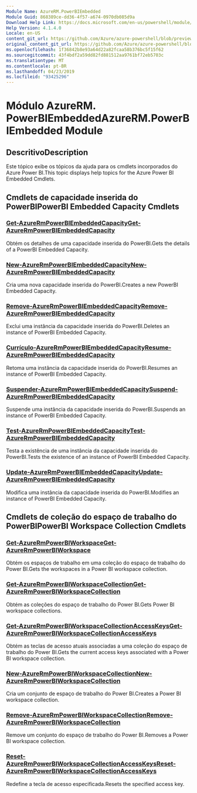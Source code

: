 ```yaml
---
Module Name: AzureRM.PowerBIEmbedded
Module Guid: 868389ce-dd36-4f57-a674-0970db085d9a
Download Help Link: https://docs.microsoft.com/en-us/powershell/module/azurerm.powerbiembedded
Help Version: 4.1.4.0
Locale: en-US
content_git_url: https://github.com/Azure/azure-powershell/blob/preview/src/ResourceManager/PowerBIEmbedded/Commands.Management.PowerBIEmbedded/help/AzureRM.PowerBIEmbedded.md
original_content_git_url: https://github.com/Azure/azure-powershell/blob/preview/src/ResourceManager/PowerBIEmbedded/Commands.Management.PowerBIEmbedded/help/AzureRM.PowerBIEmbedded.md
ms.openlocfilehash: 1f36842b8e93a64d22a82fcaa58b376bc5f15f62
ms.sourcegitcommit: 43f4bdf2a59dd82fd881512aa9761bf72eb5703c
ms.translationtype: MT
ms.contentlocale: pt-BR
ms.lasthandoff: 04/23/2019
ms.locfileid: "93425296"
---
```

# <span data-ttu-id="97ba0-101">Módulo AzureRM. PowerBIEmbedded</span><span class="sxs-lookup"><span data-stu-id="97ba0-101">AzureRM.PowerBIEmbedded Module</span></span>
## <span data-ttu-id="97ba0-102">Descritivo</span><span class="sxs-lookup"><span data-stu-id="97ba0-102">Description</span></span>
<span data-ttu-id="97ba0-103">Este tópico exibe os tópicos da ajuda para os cmdlets incorporados do Azure Power BI.</span><span class="sxs-lookup"><span data-stu-id="97ba0-103">This topic displays help topics for the Azure Power BI Embedded Cmdlets.</span></span>

## <span data-ttu-id="97ba0-104">Cmdlets de capacidade inserida do PowerBI</span><span class="sxs-lookup"><span data-stu-id="97ba0-104">PowerBI Embedded Capacity Cmdlets</span></span>
### [<span data-ttu-id="97ba0-105">Get-AzureRmPowerBIEmbeddedCapacity</span><span class="sxs-lookup"><span data-stu-id="97ba0-105">Get-AzureRmPowerBIEmbeddedCapacity</span></span>](Get-AzureRmPowerBIEmbeddedCapacity.md)
<span data-ttu-id="97ba0-106">Obtém os detalhes de uma capacidade inserida do PowerBI.</span><span class="sxs-lookup"><span data-stu-id="97ba0-106">Gets the details of a PowerBI Embedded Capacity.</span></span>

### [<span data-ttu-id="97ba0-107">New-AzureRmPowerBIEmbeddedCapacity</span><span class="sxs-lookup"><span data-stu-id="97ba0-107">New-AzureRmPowerBIEmbeddedCapacity</span></span>](New-AzureRmPowerBIEmbeddedCapacity.md)
<span data-ttu-id="97ba0-108">Cria uma nova capacidade inserida do PowerBI.</span><span class="sxs-lookup"><span data-stu-id="97ba0-108">Creates a new PowerBI Embedded Capacity.</span></span>

### [<span data-ttu-id="97ba0-109">Remove-AzureRmPowerBIEmbeddedCapacity</span><span class="sxs-lookup"><span data-stu-id="97ba0-109">Remove-AzureRmPowerBIEmbeddedCapacity</span></span>](Remove-AzureRmPowerBIEmbeddedCapacity.md)
<span data-ttu-id="97ba0-110">Exclui uma instância da capacidade inserida do PowerBI.</span><span class="sxs-lookup"><span data-stu-id="97ba0-110">Deletes an instance of PowerBI Embedded Capacity.</span></span>

### [<span data-ttu-id="97ba0-111">Currículo-AzureRmPowerBIEmbeddedCapacity</span><span class="sxs-lookup"><span data-stu-id="97ba0-111">Resume-AzureRmPowerBIEmbeddedCapacity</span></span>](Resume-AzureRmPowerBIEmbeddedCapacity.md)
<span data-ttu-id="97ba0-112">Retoma uma instância da capacidade inserida do PowerBI.</span><span class="sxs-lookup"><span data-stu-id="97ba0-112">Resumes an instance of PowerBI Embedded Capacity.</span></span>

### [<span data-ttu-id="97ba0-113">Suspender-AzureRmPowerBIEmbeddedCapacity</span><span class="sxs-lookup"><span data-stu-id="97ba0-113">Suspend-AzureRmPowerBIEmbeddedCapacity</span></span>](Suspend-AzureRmPowerBIEmbeddedCapacity.md)
<span data-ttu-id="97ba0-114">Suspende uma instância da capacidade inserida do PowerBI.</span><span class="sxs-lookup"><span data-stu-id="97ba0-114">Suspends an instance of PowerBI Embedded Capacity.</span></span>

### [<span data-ttu-id="97ba0-115">Test-AzureRmPowerBIEmbeddedCapacity</span><span class="sxs-lookup"><span data-stu-id="97ba0-115">Test-AzureRmPowerBIEmbeddedCapacity</span></span>](Test-AzureRmPowerBIEmbeddedCapacity.md)
<span data-ttu-id="97ba0-116">Testa a existência de uma instância da capacidade inserida do PowerBI.</span><span class="sxs-lookup"><span data-stu-id="97ba0-116">Tests the existence of an instance of PowerBI Embedded Capacity.</span></span>

### [<span data-ttu-id="97ba0-117">Update-AzureRmPowerBIEmbeddedCapacity</span><span class="sxs-lookup"><span data-stu-id="97ba0-117">Update-AzureRmPowerBIEmbeddedCapacity</span></span>](Update-AzureRmPowerBIEmbeddedCapacity.md)
<span data-ttu-id="97ba0-118">Modifica uma instância da capacidade inserida do PowerBI.</span><span class="sxs-lookup"><span data-stu-id="97ba0-118">Modifies an instance of PowerBI Embedded Capacity.</span></span>


## <span data-ttu-id="97ba0-119">Cmdlets de coleção do espaço de trabalho do PowerBI</span><span class="sxs-lookup"><span data-stu-id="97ba0-119">PowerBI Workspace Collection Cmdlets</span></span>
### [<span data-ttu-id="97ba0-120">Get-AzureRmPowerBIWorkspace</span><span class="sxs-lookup"><span data-stu-id="97ba0-120">Get-AzureRmPowerBIWorkspace</span></span>](Get-AzureRmPowerBIWorkspace.md)
<span data-ttu-id="97ba0-121">Obtém os espaços de trabalho em uma coleção do espaço de trabalho do Power BI.</span><span class="sxs-lookup"><span data-stu-id="97ba0-121">Gets the workspaces in a Power BI workspace collection.</span></span>

### [<span data-ttu-id="97ba0-122">Get-AzureRmPowerBIWorkspaceCollection</span><span class="sxs-lookup"><span data-stu-id="97ba0-122">Get-AzureRmPowerBIWorkspaceCollection</span></span>](Get-AzureRmPowerBIWorkspaceCollection.md)
<span data-ttu-id="97ba0-123">Obtém as coleções do espaço de trabalho do Power BI.</span><span class="sxs-lookup"><span data-stu-id="97ba0-123">Gets Power BI workspace collections.</span></span>

### [<span data-ttu-id="97ba0-124">Get-AzureRmPowerBIWorkspaceCollectionAccessKeys</span><span class="sxs-lookup"><span data-stu-id="97ba0-124">Get-AzureRmPowerBIWorkspaceCollectionAccessKeys</span></span>](Get-AzureRmPowerBIWorkspaceCollectionAccessKeys.md)
<span data-ttu-id="97ba0-125">Obtém as teclas de acesso atuais associadas a uma coleção do espaço de trabalho do Power BI.</span><span class="sxs-lookup"><span data-stu-id="97ba0-125">Gets the current access keys associated with a Power BI workspace collection.</span></span>

### [<span data-ttu-id="97ba0-126">New-AzureRmPowerBIWorkspaceCollection</span><span class="sxs-lookup"><span data-stu-id="97ba0-126">New-AzureRmPowerBIWorkspaceCollection</span></span>](New-AzureRmPowerBIWorkspaceCollection.md)
<span data-ttu-id="97ba0-127">Cria um conjunto de espaço de trabalho do Power BI.</span><span class="sxs-lookup"><span data-stu-id="97ba0-127">Creates a Power BI workspace collection.</span></span>

### [<span data-ttu-id="97ba0-128">Remove-AzureRmPowerBIWorkspaceCollection</span><span class="sxs-lookup"><span data-stu-id="97ba0-128">Remove-AzureRmPowerBIWorkspaceCollection</span></span>](Remove-AzureRmPowerBIWorkspaceCollection.md)
<span data-ttu-id="97ba0-129">Remove um conjunto do espaço de trabalho do Power BI.</span><span class="sxs-lookup"><span data-stu-id="97ba0-129">Removes a Power BI workspace collection.</span></span>

### [<span data-ttu-id="97ba0-130">Reset-AzureRmPowerBIWorkspaceCollectionAccessKeys</span><span class="sxs-lookup"><span data-stu-id="97ba0-130">Reset-AzureRmPowerBIWorkspaceCollectionAccessKeys</span></span>](Reset-AzureRmPowerBIWorkspaceCollectionAccessKeys.md)
<span data-ttu-id="97ba0-131">Redefine a tecla de acesso especificada.</span><span class="sxs-lookup"><span data-stu-id="97ba0-131">Resets the specified access key.</span></span>

